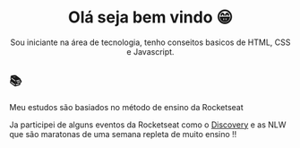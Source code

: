 <h1 align="center" >Olá seja bem vindo 😁</h1>

<p align="center"> Sou iniciante na área de tecnologia, tenho conseitos basicos de HTML, CSS e Javascript.

## 📚

Meu estudos são basiados no método de ensino da <a hfer="https://rocketseat.com.br">Rocketseat</a>

</p>
<p>Ja participei de alguns eventos da Rocketseat como o <a href="https://rocketseat.com.br/discover">Discovery</a> e as NLW que são maratonas de uma semana repleta de muito ensino !!</p>


<!--
**michel0liveira/michel0liveira** is a ✨ _special_ ✨ repository because its `README.md` (this file) appears on your GitHub profile.

Here are some ideas to get you started:

- 🔭 I’m currently working on ...
- 🌱 I’m currently learning ...
- 👯 I’m looking to collaborate on ...
- 🤔 I’m looking for help with ...
- 💬 Ask me about ...
- 📫 How to reach me: ...
- 😄 Pronouns: ...
- ⚡ Fun fact: ...
-->

